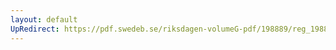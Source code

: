 ```yaml
---
layout: default
UpRedirect: https://pdf.swedeb.se/riksdagen-volumeG-pdf/198889/reg_198889__reg_04/reg_198889__reg_04_0080.pdf
---
```

